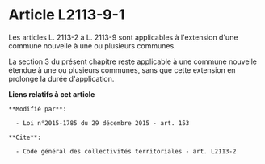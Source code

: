 # Article L2113-9-1

Les articles L. 2113-2 à L. 2113-9 sont applicables à l'extension d'une commune nouvelle à une ou plusieurs communes.

La section 3 du présent chapitre reste applicable à une commune nouvelle étendue à une ou plusieurs communes, sans que cette
extension en prolonge la durée d'application.

**Liens relatifs à cet article**

	**Modifié par**:

	  - Loi n°2015-1785 du 29 décembre 2015 - art. 153

	**Cite**:

	  - Code général des collectivités territoriales - art. L2113-2
